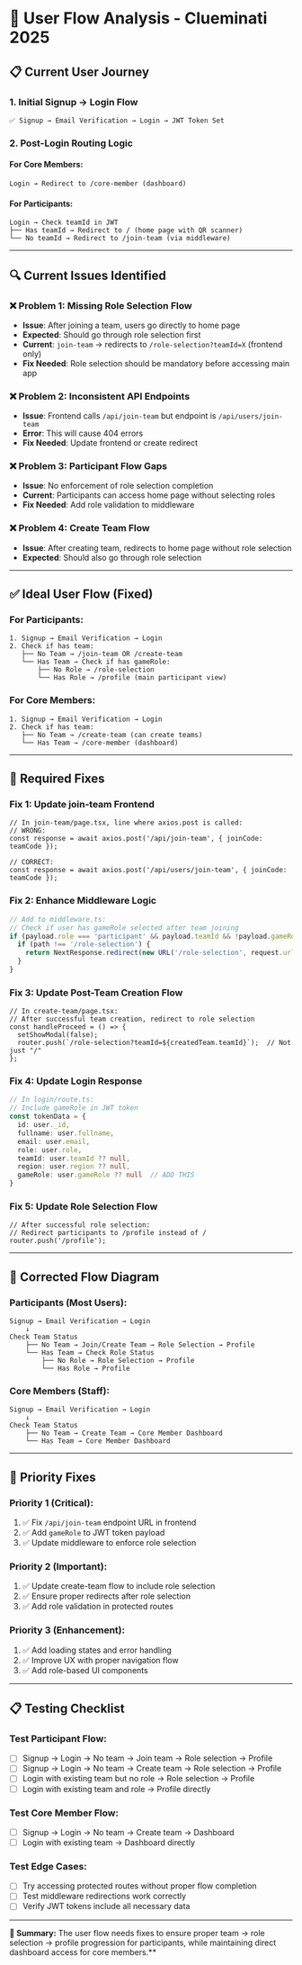 # 🚀 **User Flow Analysis - Clueminati 2025**

## 📋 **Current User Journey**

### **1. Initial Signup → Login Flow**
```
✅ Signup → Email Verification → Login → JWT Token Set
```

### **2. Post-Login Routing Logic**

#### **For Core Members:**
```
Login → Redirect to /core-member (dashboard)
```

#### **For Participants:**
```
Login → Check teamId in JWT
├── Has teamId → Redirect to / (home page with QR scanner)
└── No teamId → Redirect to /join-team (via middleware)
```

---

## 🔍 **Current Issues Identified**

### **❌ Problem 1: Missing Role Selection Flow**
- **Issue**: After joining a team, users go directly to home page
- **Expected**: Should go through role selection first
- **Current**: `join-team` → redirects to `/role-selection?teamId=X` (frontend only)
- **Fix Needed**: Role selection should be mandatory before accessing main app

### **❌ Problem 2: Inconsistent API Endpoints**
- **Issue**: Frontend calls `/api/join-team` but endpoint is `/api/users/join-team`
- **Error**: This will cause 404 errors
- **Fix Needed**: Update frontend or create redirect

### **❌ Problem 3: Participant Flow Gaps**
- **Issue**: No enforcement of role selection completion
- **Current**: Participants can access home page without selecting roles
- **Fix Needed**: Add role validation to middleware

### **❌ Problem 4: Create Team Flow**
- **Issue**: After creating team, redirects to home page without role selection
- **Expected**: Should also go through role selection

---

## ✅ **Ideal User Flow (Fixed)**

### **For Participants:**
```
1. Signup → Email Verification → Login
2. Check if has team:
   ├── No Team → /join-team OR /create-team
   └── Has Team → Check if has gameRole:
       ├── No Role → /role-selection
       └── Has Role → /profile (main participant view)
```

### **For Core Members:**
```
1. Signup → Email Verification → Login
2. Check if has team:
   ├── No Team → /create-team (can create teams)
   └── Has Team → /core-member (dashboard)
```

---

## 🔧 **Required Fixes**

### **Fix 1: Update join-team Frontend**
```tsx
// In join-team/page.tsx, line where axios.post is called:
// WRONG:
const response = await axios.post('/api/join-team', { joinCode: teamCode });

// CORRECT:
const response = await axios.post('/api/users/join-team', { joinCode: teamCode });
```

### **Fix 2: Enhance Middleware Logic**
```typescript
// Add to middleware.ts:
// Check if user has gameRole selected after team joining
if (payload.role === 'participant' && payload.teamId && !payload.gameRole) {
  if (path !== '/role-selection') {
    return NextResponse.redirect(new URL('/role-selection', request.url))
  }
}
```

### **Fix 3: Update Post-Team Creation Flow**
```tsx
// In create-team/page.tsx:
// After successful team creation, redirect to role selection
const handleProceed = () => {
  setShowModal(false);
  router.push(`/role-selection?teamId=${createdTeam.teamId}`);  // Not just "/"
};
```

### **Fix 4: Update Login Response**
```typescript
// In login/route.ts:
// Include gameRole in JWT token
const tokenData = {
  id: user._id,
  fullname: user.fullname,
  email: user.email,
  role: user.role,
  teamId: user.teamId ?? null,
  region: user.region ?? null,
  gameRole: user.gameRole ?? null  // ADD THIS
}
```

### **Fix 5: Update Role Selection Flow**
```tsx
// After successful role selection:
// Redirect participants to /profile instead of /
router.push('/profile');
```

---

## 🎯 **Corrected Flow Diagram**

### **Participants (Most Users):**
```
Signup → Email Verification → Login
    ↓
Check Team Status
    ├── No Team → Join/Create Team → Role Selection → Profile
    └── Has Team → Check Role Status
        ├── No Role → Role Selection → Profile  
        └── Has Role → Profile
```

### **Core Members (Staff):**
```
Signup → Email Verification → Login
    ↓
Check Team Status
    ├── No Team → Create Team → Core Member Dashboard
    └── Has Team → Core Member Dashboard
```

---

## 🚨 **Priority Fixes**

### **Priority 1 (Critical):**
1. ✅ Fix `/api/join-team` endpoint URL in frontend
2. ✅ Add `gameRole` to JWT token payload
3. ✅ Update middleware to enforce role selection

### **Priority 2 (Important):**
1. ✅ Update create-team flow to include role selection
2. ✅ Ensure proper redirects after role selection
3. ✅ Add role validation in protected routes

### **Priority 3 (Enhancement):**
1. ✅ Add loading states and error handling
2. ✅ Improve UX with proper navigation flow
3. ✅ Add role-based UI components

---

## 📋 **Testing Checklist**

### **Test Participant Flow:**
- [ ] Signup → Login → No team → Join team → Role selection → Profile
- [ ] Signup → Login → No team → Create team → Role selection → Profile  
- [ ] Login with existing team but no role → Role selection → Profile
- [ ] Login with existing team and role → Profile directly

### **Test Core Member Flow:**
- [ ] Signup → Login → No team → Create team → Dashboard
- [ ] Login with existing team → Dashboard directly

### **Test Edge Cases:**
- [ ] Try accessing protected routes without proper flow completion
- [ ] Test middleware redirections work correctly
- [ ] Verify JWT tokens include all necessary data

---

**🎯 Summary:** The user flow needs fixes to ensure proper team → role selection → profile progression for participants, while maintaining direct dashboard access for core members.**